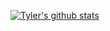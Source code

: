 [![Tyler's github stats](https://github-readme-stats.vercel.app/api?username=tylercostello&theme=radical&hide=stars)](https://github.com/anuraghazra/github-readme-stats)
